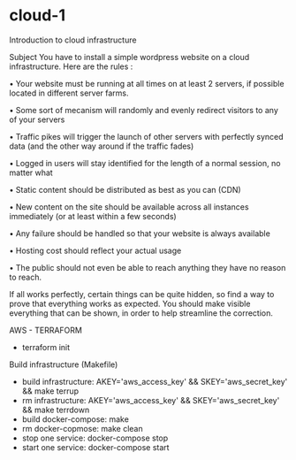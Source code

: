 # cloud-1
Introduction to cloud infrastructure

Subject
You have to install a simple wordpress website on a cloud infrastructure. Here are the
rules :

• Your website must be running at all times on at least 2 servers, if possible located
in different server farms.

• Some sort of mecanism will randomly and evenly redirect visitors to any of your
servers

• Traffic pikes will trigger the launch of other servers with perfectly synced data
(and the other way around if the traffic fades)

• Logged in users will stay identified for the length of a normal session, no matter
what

• Static content should be distributed as best as you can (CDN)

• New content on the site should be available across all instances immediately (or
at least within a few seconds)

• Any failure should be handled so that your website is always available

• Hosting cost should reflect your actual usage

• The public should not even be able to reach anything they have no reason to reach.

If all works perfectly, certain things can be quite hidden, so find a way to prove that
everything works as expected. You should make visible everything that can be shown, in
order to help streamline the correction.



AWS - TERRAFORM
- terraform init

Build infrastructure (Makefile)
- build infrastructure:
    AKEY='aws_access_key' && SKEY='aws_secret_key' && make terrup
- rm infrastructure:
    AKEY='aws_access_key' && SKEY='aws_secret_key' && make terrdown
- build docker-compose:
    make
- rm docker-copmose:
    make clean
- stop one service:
    docker-compose <service> stop
- start one service:
    docker-compose <service> start